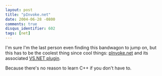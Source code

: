 ```yaml
---
layout: post
title: "pInvoke.net"
date: 2004-06-28 -0800
comments: true
disqus_identifier: 602
tags: [net]
---
```

I'm sure I'm the last person even finding this bandwagon to jump on, but
this has to be the coolest thing since cool things:
[pInvoke.net](http://www.pinvoke.net/) and its associated [VS.NET
plugin](http://www.gotdotnet.com/Community/UserSamples/Details.aspx?SampleGuid=75122f62-5459-4364-b9ba-7b5e6a4754fe).

 Because there's no reason to learn C++ if you don't have to.
